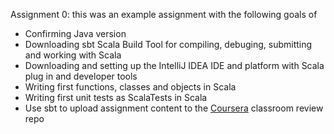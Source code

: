 Assignment 0: this was an example assignment with the following goals of
- Confirming Java version
- Downloading sbt Scala Build Tool for compiling, debuging, submitting and working with Scala
- Downloading and setting up the IntelliJ IDEA IDE and platform with Scala plug in and developer tools
- Writing first functions, classes and objects in Scala
- Writing first unit tests as ScalaTests in Scala
- Use sbt to upload assignment content to the [Coursera](https://www.coursera.org) classroom review repo
